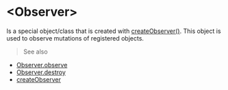 
# &lt;Observer&gt;

Is a special object/class that is created with [createObserver()](/api/javascript/createObserver). This object is used to observe mutations of registered objects.


> See also
- [Observer.observe](/api/javascript/Observer-observe)
- [Observer.destroy](/api/javascript/Observer-destroy)
- [createObserver](/api/javascript/createObserver)